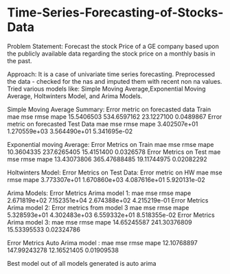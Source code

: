 # Time-Series-Forecasting-of-Stocks-Data

Problem Statement:
Forecast the stock Price of a GE company based upon the publicly available data regarding the stock price on a monthly basis in the past.

Approach:
It is a case of univariate time series forecasting.
Preprocessed the data - checked for the nas and imputed them with recent non na values.
Tried various models like:
Simple Moving Average,Exponential Moving Average, Holtwinters Model, and Arima Models.

Simple Moving Average Summary:
Error metric on forecasted data Train
        mae         mse        rmse        mape 
15.5406503 534.6597162  23.1227100   0.0489867 
Error metric on forecasted Test Data
mae          mse         rmse         mape 
3.402507e+01 1.270559e+03 3.564490e+01 5.341695e-02 

Exponential moving Average:
Error Metrics on Train
        mae         mse        rmse        mape 
10.3604335 237.6265405  15.4151400   0.0326578 
Error Metrics on Test
         mae          mse         rmse         mape 
13.43073806 365.47688485  19.11744975   0.02082292

Holtwinters Model:
Error Metrics on Test Data:
Error metric on HW
         mae          mse         rmse         mape 
3.773307e+01 1.670860e+03 4.087616e+01 5.920131e-02 

Arima Models:
Error Metrics Arima model 1: 
mae          mse         rmse         mape 
2.671819e+02 7.152351e+04 2.674388e+02 4.215219e-01
Error Metrics Arima model 2:
Error metrics from model 3 
         mae          mse         rmse         mape 
5.328593e+01 4.302483e+03 6.559332e+01 8.518355e-02 
Error Metrics Arima model 3:
         mae          mse         rmse         mape 
14.65245587 241.30376809  15.53395533   0.02324786 

Error Metrics Auto Arima model :
mae          mse         rmse         mape 
12.10768897 147.99243278  12.16521405   0.01909538 


Best model out of all models generated is auto arima

